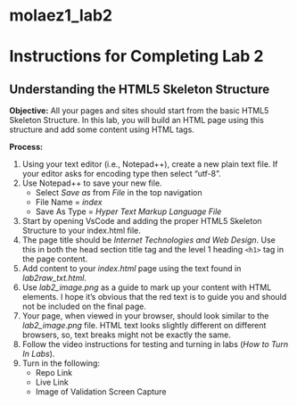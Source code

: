 # molaez1_lab2
# Instructions for Completing Lab 2 
## Understanding the HTML5 Skeleton Structure

**Objective:**
All your pages and sites should start from the basic HTML5 Skeleton Structure. In this lab, you will build an HTML page using this structure and add some content using HTML tags. 

**Process:**
1. Using your text editor (i.e., Notepad++), create a new plain text file. If your editor asks for encoding type then select “utf-8”. 
1. Use Notepad++ to save your new file. 
    * Select *Save as* from *File* in the top navigation
    * File Name = *index*
    * Save As Type = *Hyper Text Markup Language File*
1. Start by opening VsCode and adding the proper HTML5 Skeleton Structure to your index.html file.
1. The page title should be *Internet Technologies and Web Design*. Use this in both the head section title tag and the level 1 heading ```<h1>``` tag in the page content.
1. Add content to your *index.html* page using the text found in *lab2raw_txt.html*. 
1. Use *lab2_image.png* as a guide to mark up your content with HTML elements. I hope it’s obvious that the red text is to guide you and should not be included on the final page. 
1. Your page, when viewed in your browser, should look similar to the *lab2_image.png* file. HTML text looks slightly different on different browsers, so, text breaks might not be exactly the same.
1. Follow the video instructions for testing and turning in labs (*How to Turn In Labs*). 
1. Turn in the following:
    * Repo Link
    * Live Link
    * Image of Validation Screen Capture

  


